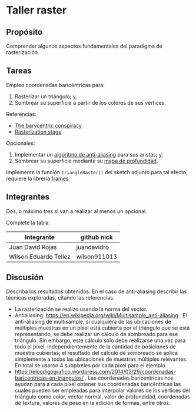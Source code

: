 # Taller raster

## Propósito

Comprender algunos aspectos fundamentales del paradigma de rasterización.

## Tareas

Emplee coordenadas baricéntricas para:

1. Rasterizar un triángulo; y,
2. Sombrear su superficie a partir de los colores de sus vértices.

Referencias:

* [The barycentric conspiracy](https://fgiesen.wordpress.com/2013/02/06/the-barycentric-conspirac/)
* [Rasterization stage](https://www.scratchapixel.com/lessons/3d-basic-rendering/rasterization-practical-implementation/rasterization-stage)

Opcionales:

1. Implementar un [algoritmo de anti-aliasing](https://www.scratchapixel.com/lessons/3d-basic-rendering/rasterization-practical-implementation/rasterization-practical-implementation) para sus aristas; y,
2. Sombrear su superficie mediante su [mapa de profundidad](https://en.wikipedia.org/wiki/Depth_map).

Implemente la función ```triangleRaster()``` del sketch adjunto para tal efecto, requiere la librería [frames](https://github.com/VisualComputing/frames/releases).

## Integrantes

Dos, o máximo tres si van a realizar al menos un opcional.

Complete la tabla:

| Integrante | github nick |
|------------|-------------|
|Juan David Rojas            |  juandavidro           |
|Wilson Eduardo Tellez            |  wilson911013           |

## Discusión

Describa los resultados obtenidos. 
En el caso de anti-aliasing describir las técnicas exploradas, citando las referencias.

* La rasterización se realizo usando la norma del vector. 
* Antialiasing: https://en.wikipedia.org/wiki/Multisample_anti-aliasing .
El anti-aliasing de multisample, si cualquiera de las ubicaciones de múltiples muestras en un píxel está cubierta por el 
triángulo que se está representando, se debe realizar un cálculo de sombreado para ese triángulo. Sin embargo, este cálculo 
solo debe realizarse una vez para todo el píxel, independientemente de la cantidad de posiciones de muestra cubiertas; 
el resultado del cálculo de sombreado se aplica simplemente a todas las ubicaciones de muestras múltiples relevantes. 
En total se usaron 4 subpixeles por cada pixel para el ejemplo. 
* https://elcodigografico.wordpress.com/2014/03/29/coordenadas-baricentricas-en-triangulos/ .
Las coordenadas baricéntricas nos ayudan para a cada píxel obtener sus coordenadas baricéntricas las cuales pueden 
ser empleadas para interpolar valores de los vértices del triángulo como color, vector normal, valor de profundidad, 
coordenadas de textura, valores de peso en la edición de formas, entre otros.


